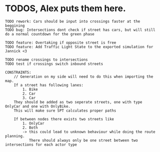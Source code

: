# TODOS, Alex puts them here.
    TODO rework: Cars should be input into crossings faster at the beggining
    TODO bug: Intersections dont check if street has cars, but will still do a normal countdown for the green phase

	TODO feature: Overtaking if opposite street is free
    TODO feature: Add Traffic Light State to the exported simulation for Jannick <3
    
	TODO rename crossings to intersections
	TODO test if crossings switch inbound streets

	CONSTRAINTS:
        // Generation on my side will need to do this when importing the map.
		If a street has following lanes:
			1. Bike
			2. Car
			3. Car
		They should be added as two seperate streets, one with type OnlyCar and one with OnlyBike.
		This will make sure SPT calculates proper paths

		If between nodes there exists two streets like
			1. OnlyCar
			2. Both
			-> this could lead to unknown behaviour while doing the route planning. 
			   There should always only be one street between two intersections for each actor type

